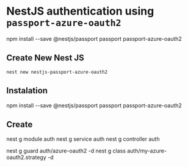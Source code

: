 # NestJS authentication using `passport-azure-oauth2`

npm install --save @nestjs/passport passport passport-azure-oauth2


## Create New Nest JS
```
nest new nestjs-passport-azure-oauth2 
```

## Instalation 

npm install --save @nestjs/passport passport passport-azure-oauth2

## Create 

nest g module auth
nest g service auth
nest g controller auth

nest g guard auth/azure-oauth2 -d
nest g class auth/my-azure-oauth2.strategy -d